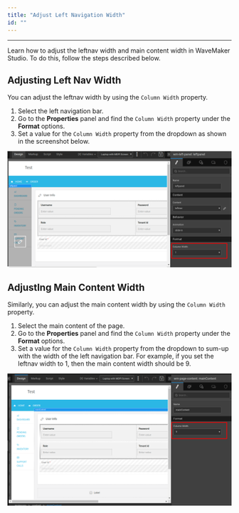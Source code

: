 ```yaml
---
title: "Adjust Left Navigation Width"
id: ""
---
```

---

Learn how to adjust the leftnav width and main content width in WaveMaker Studio. To do this, follow the steps described below.

## Adjusting Left Nav Width

You can adjust the leftnav width by using the `Column Width` property.

1. Select the left navigation bar. 
2. Go to the **Properties** panel and find the `Column Width` property under the **Format** options.
3. Set a value for the `Column Width` property from the dropdown as shown in the screenshot below.

[![leftnav](/learn/assets/maincontent_width.png)](/learn/assets/maincontent_width.png)

## AdjustIng Main Content Width

Similarly, you can adjust the main content width by using the `Column Width` property.

1. Select the main content of the page.
2. Go to the **Properties** panel and find the `Column Width` property under the **Format** options.
3. Set a value for the `Column Width` property from the dropdown to sum-up with the width of the left navigation bar. For example, if you set the leftnav width to 1, then the main content width should be 9.

[![maincontent](/learn/assets/leftnav_width.png)](/learn/assets/leftnav_width.png)


